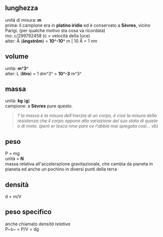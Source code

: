 ## lunghezza
unità di misura: **m**\
prima: il campione era in **platino iridio** ed è conservato a **Sèvres**, vicino Parigi. (per qualche motivo sta cosa va ricordata)\
mo: c/299792458 (c = velocità della luce)\
alter: Å (**ångström**) = **10^-10^** m | 10 Å = 1 nm

## volume
unità: **m^3^**\
alter: L (**litro**) = 1 dm^3^ = **10^-3** m^3^

## massa
unità: **kg** (**g**)\
campione: a **Sèvres** pure questo.
> *? la massa è la misura dell'inerzia di un corpo, è cioè la misura della resistenza che il corpo oppone alla variazione del suo stato di quiete o di moto. (però er tesca nme pare ce l'abbia mai spiegata così... vb)*

## peso
P = mg\
unità = **N**\
massa relativa all'accelerazione gravitazionale, che cambia da pianeta in pianeta ed anche un pochino in diversi punti della terra

## densità
d = m/V

## peso specifico
anche chiamato *densità relativa*\
P~s~ = P/V = dg
